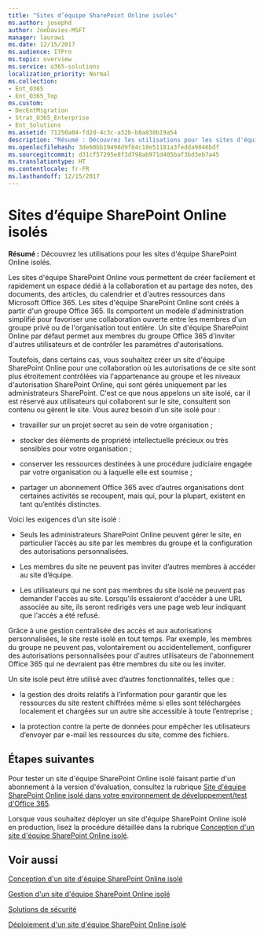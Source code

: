 ```yaml
---
title: "Sites d’équipe SharePoint Online isolés"
ms.author: josephd
author: JoeDavies-MSFT
manager: laurawi
ms.date: 12/15/2017
ms.audience: ITPro
ms.topic: overview
ms.service: o365-solutions
localization_priority: Normal
ms.collection:
- Ent_O365
- Ent_O365_Top
ms.custom:
- DecEntMigration
- Strat_O365_Enterprise
- Ent_Solutions
ms.assetid: 71250a04-fd2d-4c3c-a32b-b8a838b19a54
description: "Résumé : Découvrez les utilisations pour les sites d'équipe SharePoint Online isolés."
ms.openlocfilehash: 3de60bb19498d9f84c18e51181a3fedda9846bdf
ms.sourcegitcommit: d31cf57295e8f3d798ab971d405baf3bd3eb7a45
ms.translationtype: HT
ms.contentlocale: fr-FR
ms.lasthandoff: 12/15/2017
---
```

# <a name="isolated-sharepoint-online-team-sites"></a>Sites d’équipe SharePoint Online isolés

 **Résumé :** Découvrez les utilisations pour les sites d'équipe SharePoint Online isolés.
  
Les sites d'équipe SharePoint Online vous permettent de créer facilement et rapidement un espace dédié à la collaboration et au partage des notes, des documents, des articles, du calendrier et d'autres ressources dans Microsoft Office 365. Les sites d'équipe SharePoint Online sont créés à partir d'un groupe Office 365. Ils comportent un modèle d'administration simplifié pour favoriser une collaboration ouverte entre les membres d'un groupe privé ou de l'organisation tout entière. Un site d'équipe SharePoint Online par défaut permet aux membres du groupe Office 365 d'inviter d'autres utilisateurs et de contrôler les paramètres d'autorisations.
  
Toutefois, dans certains cas, vous souhaitez créer un site d'équipe SharePoint Online pour une collaboration où les autorisations de ce site sont plus étroitement contrôlées via l'appartenance au groupe et les niveaux d'autorisation SharePoint Online, qui sont gérés uniquement par les administrateurs SharePoint. C'est ce que nous appelons un site isolé, car il est réservé aux utilisateurs qui collaborent sur le site, consultent son contenu ou gèrent le site. Vous aurez besoin d'un site isolé pour :
  
- travailler sur un projet secret au sein de votre organisation ;
    
- stocker des éléments de propriété intellectuelle précieux ou très sensibles pour votre organisation ;
    
- conserver les ressources destinées à une procédure judiciaire engagée par votre organisation ou à laquelle elle est soumise ;
    
- partager un abonnement Office 365 avec d’autres organisations dont certaines activités se recoupent, mais qui, pour la plupart, existent en tant qu’entités distinctes.
    
Voici les exigences d’un site isolé :
  
- Seuls les administrateurs SharePoint Online peuvent gérer le site, en particulier l’accès au site par les membres du groupe et la configuration des autorisations personnalisées.
    
- Les membres du site ne peuvent pas inviter d’autres membres à accéder au site d’équipe.
    
- Les utilisateurs qui ne sont pas membres du site isolé ne peuvent pas demander l'accès au site. Lorsqu'ils essaieront d'accéder à une URL associée au site, ils seront redirigés vers une page web leur indiquant que l'accès a été refusé.
    
Grâce à une gestion centralisée des accès et aux autorisations personnalisées, le site reste isolé en tout temps. Par exemple, les membres du groupe ne peuvent pas, volontairement ou accidentellement, configurer des autorisations personnalisées pour d'autres utilisateurs de l'abonnement Office 365 qui ne devraient pas être membres du site ou les inviter.
  
Un site isolé peut être utilisé avec d’autres fonctionnalités, telles que :
  
- la gestion des droits relatifs à l’information pour garantir que les ressources du site restent chiffrées même si elles sont téléchargées localement et chargées sur un autre site accessible à toute l’entreprise ;
    
- la protection contre la perte de données pour empêcher les utilisateurs d’envoyer par e-mail les ressources du site, comme des fichiers.
    
## <a name="next-steps"></a>Étapes suivantes

Pour tester un site d'équipe SharePoint Online isolé faisant partie d'un abonnement à la version d'évaluation, consultez la rubrique [Site d'équipe SharePoint Online isolé dans votre environnement de développement/test d'Office 365](isolated-sharepoint-online-team-site-dev-test-environment.md).
  
Lorsque vous souhaitez déployer un site d'équipe SharePoint Online isolé en production, lisez la procédure détaillée dans la rubrique [Conception d'un site d'équipe SharePoint Online isolé](design-an-isolated-sharepoint-online-team-site.md).
  
## <a name="see-also"></a>Voir aussi

[Conception d'un site d'équipe SharePoint Online isolé](design-an-isolated-sharepoint-online-team-site.md)
  
[Gestion d'un site d'équipe SharePoint Online isolé](manage-an-isolated-sharepoint-online-team-site.md)
  
[Solutions de sécurité](security-solutions.md)

[Déploiement d'un site d'équipe SharePoint Online isolé](deploy-an-isolated-sharepoint-online-team-site.md)


